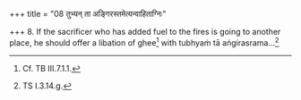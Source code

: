 +++
title = "08 तुभ्यन् ता अङ्गिरस्तमेत्यन्वाहिताग्निः"

+++
8. If the sacrificer who has added fuel to the fires is going to another place, he should offer a libation of ghee[^1] with tubhyaṁ tā aṅgirasrama...[^2]  


[^1]: Cf. TB III.7.1.1.  

[^2]: TS I.3.14.g.  
